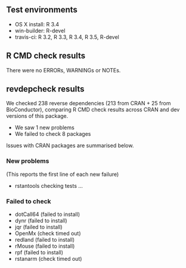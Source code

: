 ## Test environments
* OS X install: R 3.4
* win-builder: R-devel
* travis-ci: R 3.2, R 3.3, R 3.4, R 3.5, R-devel

## R CMD check results
There were no ERRORs, WARNINGs or NOTEs.

## revdepcheck results

We checked 238 reverse dependencies (213 from CRAN + 25 from BioConductor), comparing R CMD check results across CRAN and dev versions of this package.

 * We saw 1 new problems
 * We failed to check 8 packages

Issues with CRAN packages are summarised below.

### New problems
(This reports the first line of each new failure)

* rstantools
  checking tests ...

### Failed to check

* dotCall64 (failed to install)
* dynr      (failed to install)
* jqr       (failed to install)
* OpenMx    (check timed out)
* redland   (failed to install)
* rMouse    (failed to install)
* rpf       (failed to install)
* rstanarm  (check timed out)

